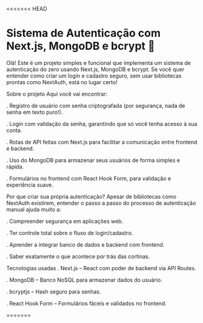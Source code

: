 <<<<<<< HEAD
# Sistema de Autenticação com Next.js, MongoDB e bcrypt 🔐

Olá! Este é um projeto simples e funcional que implementa um sistema de autenticação do zero usando Next.js, MongoDB e bcrypt. Se você quer entender como criar um login e cadastro seguro, sem usar bibliotecas prontas como NextAuth, está no lugar certo!

Sobre o projeto
Aqui você vai encontrar:

. Registro de usuário com senha criptografada (por segurança, nada de senha em texto puro!).

. Login com validação da senha, garantindo que só você tenha acesso à sua conta.

. Rotas de API feitas com Next.js para facilitar a comunicação entre frontend e backend.

. Uso do MongoDB para armazenar seus usuários de forma simples e rápida.

. Formulários no frontend com React Hook Form, para validação e experiência suave.

Por que criar sua própria autenticação?
Apesar de bibliotecas como NextAuth existirem, entender o passo a passo do processo de autenticação manual ajuda muito a:

. Compreender segurança em aplicações web.

. Ter controle total sobre o fluxo de login/cadastro.

. Aprender a integrar banco de dados e backend com frontend.

. Saber exatamente o que acontece por trás das cortinas.

Tecnologias usadas
. Next.js – React com poder de backend via API Routes.

. MongoDB – Banco NoSQL para armazenar dados do usuário.

. bcryptjs – Hash seguro para senhas.

. React Hook Form – Formulários fáceis e validados no frontend.

=======

